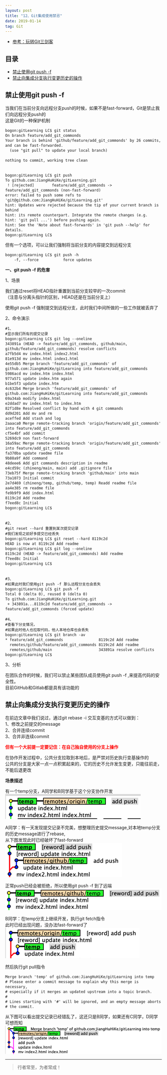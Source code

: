 ```yaml
---
layout: post
title: "12、Git集成使用禁忌"
date: 2019-01-14
tag: Git
---   
```


- [参考：玩转Git三剑客](https://time.geekbang.org/course/intro/100021601)



## 目录
* [禁止使用git push -f](#content1)
* [禁止向集成分支执行变更历史的操作](#content2)



<!-- ************************************************ -->
## <a id="content1"></a>禁止使用git push -f

当我们在当前分支向远程分支push的时候，如果不是fast-forward，Git是禁止我们向远程分支push的     
这是Git的一种保护机制  

```
bogon:gitLearning LC$ git status 
On branch feature/add_git_commonds
Your branch is behind 'github/feature/add_git_commonds' by 26 commits, and can be fast-forwarded.
  (use "git pull" to update your local branch)

nothing to commit, working tree clean


bogon:gitLearning LC$ git push
To github.com:JiangHuHiKe/gitLearning.git
 ! [rejected]        feature/add_git_commonds -> feature/add_git_commonds (non-fast-forward)
error: failed to push some refs to 'git@github.com:JiangHuHiKe/gitLearning.git'
hint: Updates were rejected because the tip of your current branch is behind
hint: its remote counterpart. Integrate the remote changes (e.g.
hint: 'git pull ...') before pushing again.
hint: See the 'Note about fast-forwards' in 'git push --help' for details.
bogon:gitLearning LC$ 
```

但有一个选项，可以让我们强制将当前分支的内容提交到远程分支    

```
bogon:gitLearning LC$ git push -h
    -f, --force           force updates
```

**一、git push -f 的危害**

1、场景

我们通过reset将HEAD指针重置到当前分支较早的一次commit     
（注意与分离头指针的区别，HEAD还是在当前分支上）    

使用git push -f 强制提交到远程分支，此时我们中间所做的一些工作就被丢弃了

2、命令演示

```
#1、
#显示我们所有的提交记录
bogon:gitLearning LC$ git log --oneline 
343891a (HEAD -> feature/add_git_commonds, github/main, github/feature/add_git_commonds) resolve conflicts
a7fb5d4 mv index.html index2.html
81e913d mv index.html index1.html
4e55db5 Merge branch 'feature/add_git_commonds' of github.com:JiangHuHiKe/gitLearning into feature/add_git_commonds
5986acd mv index.htm index.html
977a571 update index.htm again
b1be5f3 update index.htm
4c632b4 Merge branch 'feature/add_git_commonds' of github.com:JiangHuHiKe/gitLearning into feature/add_git_commonds
69a34ab modify index.html
e2ddad7 mv index.html to index.htm
82f1d8e Resolved conflict by hand with 4 git commands
dd9d201 Add mv and rm
aceffed Add stash and log
2aaaca0 Merge remote-tracking branch 'origin/feature/add_git_commonds' into feature/add_git_commonds
cf5e4bf add commit
5269dc9 non fast-forward
16a59ac Merge remote-tracking branch 'origin/feature/add_git_commonds' into feature/add_git_commonds
fa370ba update raedme file
9b88a9f Add command
48deee6 Add git commands description in readme
e4cd59c (zhineng/main, main) add .gitignore file
73eb75f Merge remote-tracking branch 'github/main' into main
73a1073 Initial commit
2e7d469 (zhineng/temp, github/temp, temp) Readd readme file
aa4e385 rm readme file
fe9b9f9 Add index.html
8119c2d Add readme
f7eed8c Initial
bogon:gitLearning LC$ 


#2、
#git reset --hard 重置到某次提交记录
#我们发现之前好多提交已经丢失
bogon:gitLearning LC$ git reset --hard 8119c2d
HEAD is now at 8119c2d Add readme
bogon:gitLearning LC$ git log --oneline 
8119c2d (HEAD -> feature/add_git_commonds) Add readme
f7eed8c Initial
bogon:gitLearning LC$ 


#3、
#如果此时我们使用git push -f 那么远程分支也会丢失
bogon:gitLearning LC$ git push -f
Total 0 (delta 0), reused 0 (delta 0)
To github.com:JiangHuHiKe/gitLearning.git
 + 343891a...8119c2d feature/add_git_commonds -> feature/add_git_commonds (forced update)

#4、
#查看下分支情况，
#如果此时他人也拉取代码，他人本地仓库也会丢失
bogon:gitLearning LC$ git branch -av
* feature/add_git_commonds                8119c2d Add readme
  remotes/github/feature/add_git_commonds 8119c2d Add readme
  remotes/github/main                     343891a resolve conflicts
bogon:gitLearning LC$ 
```

3、分析

在团队合作的时候，我们可以禁止某些团队成员使用git push -f ,来提高代码的安全性。        
目前GitHub和Gitlab都是具有该功能的    


<!-- ************************************************ -->
## <a id="content2"></a>禁止向集成分支执行变更历史的操作

在前边文章中我们说过，通过git rebase -i 交互变基的方式可以做到：    
1、修改之前提交的message       
2、合并连续commit    
3、合并非连续commit       

<span style="color:red;font-weight:bold">但有一个大前提一定要记住：在自己独自使用的分支上操作</span>

在协作开发过程中，公共分支拉取到本地后，是严禁对历史执行变基操作的        
公共的分支是大家一点一点积累起来的，它的历史不允许发生变更，只能往前走，不能后退更改

**场景描述**

有一个temp分支，A同学和B同学基于这个分支协作开发  
<img src="/images/Git/git11_0.png" alt="img">


A同学：有一天发现提交记录不完美，想整理历史提交message,对本地temp分支的历史message进行了rebase,     
从下图发现此时已经破坏了fast-forward     
<img src="/images/Git/git11_1.png" alt="img">


正常push已经会被拒绝，所以使用git push -f 到了远端     
<img src="/images/Git/git11_2.png" alt="img">


B同学：在temp分支上继续开发，执行git fetch指令    
此时已经出现问题，没办法fast-forward了   
<img src="/images/Git/git11_3.png" alt="img">

然后执行git pull指令
```
Merge branch 'temp' of github.com:JiangHuHiKe/gitLearning into temp
# Please enter a commit message to explain why this merge is necessary,
# especially if it merges an updated upstream into a topic branch.
#
# Lines starting with '#' will be ignored, and an empty message aborts
# the commit.
```

从下图可以看出提交记录已经错乱了，这还只是B同学，如果还有C同学，D同学可想而知
<img src="/images/Git/git11_4.png" alt="img">





----------
>  行者常至，为者常成！



